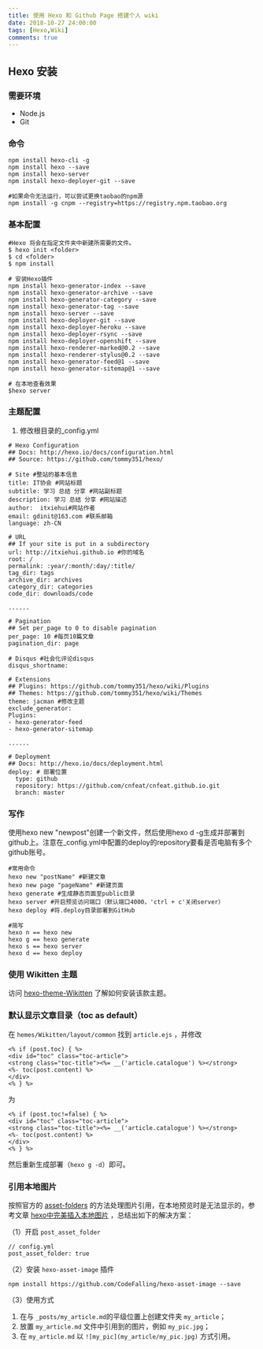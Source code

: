 ```yaml
---
title: 使用 Hexo 和 Github Page 搭建个人 wiki
date: 2018-10-27 24:00:00
tags: [Hexo,Wiki]
comments: true
---
```


## Hexo 安装

### 需要环境

- Node.js
- Git

### 命令

```
npm install hexo-cli -g
npm install hexo --save
npm install hexo-server
npm install hexo-deployer-git --save

#如果命令无法运行，可以尝试更换taobao的npm源
npm install -g cnpm --registry=https://registry.npm.taobao.org
```

### 基本配置

```
#Hexo 将会在指定文件夹中新建所需要的文件。
$ hexo init <folder>
$ cd <folder>
$ npm install
```

```
# 安装Hexo插件
npm install hexo-generator-index --save
npm install hexo-generator-archive --save
npm install hexo-generator-category --save
npm install hexo-generator-tag --save
npm install hexo-server --save
npm install hexo-deployer-git --save
npm install hexo-deployer-heroku --save
npm install hexo-deployer-rsync --save
npm install hexo-deployer-openshift --save
npm install hexo-renderer-marked@0.2 --save
npm install hexo-renderer-stylus@0.2 --save
npm install hexo-generator-feed@1 --save
npm install hexo-generator-sitemap@1 --save
```

```
# 在本地查看效果
$hexo server
```

### 主题配置

1. 修改根目录的_config.yml

```
# Hexo Configuration
## Docs: http://hexo.io/docs/configuration.html
## Source: https://github.com/tommy351/hexo/

# Site #整站的基本信息
title: IT协会 #网站标题
subtitle: 学习 总结 分享 #网站副标题
description: 学习 总结 分享 #网站描述
author:  itxiehui#网站作者
email: gdinit@163.com #联系邮箱
language: zh-CN

# URL
## If your site is put in a subdirectory
url: http://itxiehui.github.io #你的域名
root: /
permalink: :year/:month/:day/:title/
tag_dir: tags
archive_dir: archives
category_dir: categories
code_dir: downloads/code

......

# Pagination
## Set per_page to 0 to disable pagination
per_page: 10 #每页10篇文章
pagination_dir: page

# Disqus #社会化评论disqus
disqus_shortname:

# Extensions
## Plugins: https://github.com/tommy351/hexo/wiki/Plugins
## Themes: https://github.com/tommy351/hexo/wiki/Themes
theme: jacman #修改主题
exclude_generator:
Plugins:
- hexo-generator-feed
- hexo-generator-sitemap

......

# Deployment
## Docs: http://hexo.io/docs/deployment.html
deploy: # 部署位置
  type: github
  repository: https://github.com/cnfeat/cnfeat.github.io.git
  branch: master     
```

### 写作

使用hexo new "newpost"创建一个新文件，然后使用hexo d -g生成并部署到github上。注意在_config.yml中配置的deploy的repository要看是否电脑有多个github账号。

```
#常用命令
hexo new "postName" #新建文章
hexo new page "pageName" #新建页面
hexo generate #生成静态页面至public目录
hexo server #开启预览访问端口（默认端口4000，'ctrl + c'关闭server）
hexo deploy #将.deploy目录部署到GitHub
```

```
#简写
hexo n == hexo new
hexo g == hexo generate
hexo s == hexo server
hexo d == hexo deploy
```

### 使用 Wikitten 主题

访问 [hexo-theme-Wikitten](https://github.com/zthxxx/hexo-theme-Wikitten) 了解如何安装该款主题。

### 默认显示文章目录（toc as default）

在 `hemes/Wikitten/layout/common` 找到 `article.ejs` ，并修改

```ejs
<% if (post.toc) { %>
<div id="toc" class="toc-article">
<strong class="toc-title"><%= __('article.catalogue') %></strong>
<%- toc(post.content) %>
</div>
<% } %>
```

为

```ejs
<% if (post.toc!=false) { %>
<div id="toc" class="toc-article">
<strong class="toc-title"><%= __('article.catalogue') %></strong>
<%- toc(post.content) %>
</div>
<% } %>
```

然后重新生成部署（`hexo g -d`）即可。

### 引用本地图片

按照官方的 [asset-folders](https://hexo.io/zh-cn/docs/asset-folders.html) 的方法处理图片引用，在本地预览时是无法显示的，参考文章 [hexo中完美插入本地图片](http://etrd.org/2017/01/23/hexo%E4%B8%AD%E5%AE%8C%E7%BE%8E%E6%8F%92%E5%85%A5%E6%9C%AC%E5%9C%B0%E5%9B%BE%E7%89%87/) ，总结出如下的解决方案：

（1）开启 `post_asset_folder`

```ym
// config.yml
post_asset_folder: true
```

（2）安装 `hexo-asset-image` 插件

```shell
npm install https://github.com/CodeFalling/hexo-asset-image --save
```

（3）使用方式

1. 在与 `_posts/my_article.md`的平级位置上创建文件夹 `my_article`；
2. 放置 `my_article.md` 文件中引用到的图片，例如 `my_pic.jpg`；
3. 在 `my_article.md` 以 `![my_pic](my_article/my_pic.jpg)` 方式引用。


